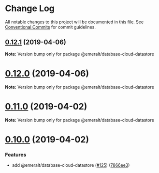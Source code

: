# Change Log

All notable changes to this project will be documented in this file.
See [Conventional Commits](https://conventionalcommits.org) for commit guidelines.

## [0.12.1](https://github.com/emeralt/emeralt/compare/v0.12.0...v0.12.1) (2019-04-06)

**Note:** Version bump only for package @emeralt/database-cloud-datastore





# [0.12.0](https://github.com/emeralt/emeralt/compare/v0.11.0...v0.12.0) (2019-04-06)

**Note:** Version bump only for package @emeralt/database-cloud-datastore





# [0.11.0](https://github.com/emeralt/emeralt/compare/v0.10.0...v0.11.0) (2019-04-02)

**Note:** Version bump only for package @emeralt/database-cloud-datastore





# [0.10.0](https://github.com/emeralt/emeralt/compare/v0.9.0...v0.10.0) (2019-04-02)


### Features

* add @emeralt/database-cloud-datastore ([#125](https://github.com/emeralt/emeralt/issues/125)) ([7866ee3](https://github.com/emeralt/emeralt/commit/7866ee3))
